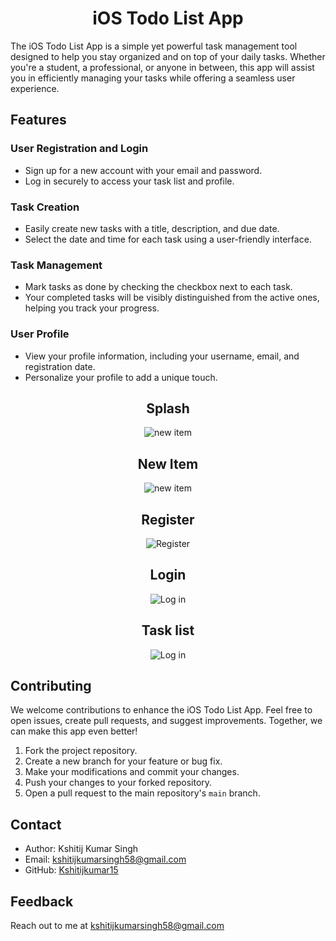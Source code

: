<div align="center">
 
# iOS Todo List App
</div>
The iOS Todo List App is a simple yet powerful task management tool designed to help you stay organized and on top of your daily tasks. Whether you're a student, a professional, or anyone in between, this app will assist you in efficiently managing your tasks while offering a seamless user experience.
<br>

## Features

### User Registration and Login

- Sign up for a new account with your email and password.
- Log in securely to access your task list and profile.

### Task Creation

- Easily create new tasks with a title, description, and due date.
- Select the date and time for each task using a user-friendly interface.

### Task Management

- Mark tasks as done by checking the checkbox next to each task.
- Your completed tasks will be visibly distinguished from the active ones, helping you track your progress.

### User Profile

- View your profile information, including your username, email, and registration date.
- Personalize your profile to add a unique touch.

<div align="center">
 
## Splash


![new item](https://github.com/Kshitijkumar15/iosToDo/blob/Beginning/Splash.png)


## New Item


![new item](https://github.com/Kshitijkumar15/iosToDo/blob/Beginning/new%20task.png)


## Register


![Register](https://github.com/Kshitijkumar15/iosToDo/blob/Beginning/Register.png)


## Login


![Log in](https://github.com/Kshitijkumar15/iosToDo/blob/Beginning/Login.png)


## Task list


![Log in](https://github.com/Kshitijkumar15/iosToDo/blob/Beginning/Task%20list.png)


</div>

## Contributing

We welcome contributions to enhance the iOS Todo List App. Feel free to open issues, create pull requests, and suggest improvements. Together, we can make this app even better!

1. Fork the project repository.
2. Create a new branch for your feature or bug fix.
3. Make your modifications and commit your changes.
4. Push your changes to your forked repository.
5. Open a pull request to the main repository's `main` branch.



## Contact

- Author: Kshitij Kumar Singh
- Email: kshitijkumarsingh58@gmail.com
- GitHub: [Kshitijkumar15](https://github.com/kshitijkumar15)


## Feedback

Reach out to me at kshitijkumarsingh58@gmail.com














